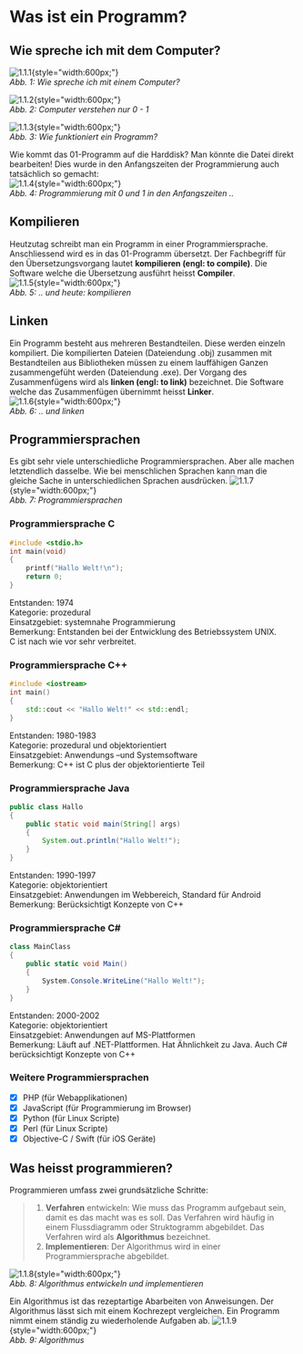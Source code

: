 # Was ist ein Programm?

## Wie spreche ich mit dem Computer?

![1.1.1](img/kap1/1.1.1.png){style="width:600px;"}  
_Abb. 1: Wie spreche ich mit einem Computer?_

![1.1.2](img/kap1/1.1.2.png){style="width:600px;"}  
_Abb. 2: Computer verstehen nur 0 - 1_

![1.1.3](img/kap1/1.1.3.png){style="width:600px;"}  
_Abb. 3: Wie funktioniert ein Programm?_

Wie kommt das 01-Programm auf die Harddisk? Man könnte die Datei direkt bearbeiten!
Dies wurde in den Anfangszeiten der Programmierung auch tatsächlich so gemacht:  
![1.1.4](img/kap1/1.1.4.png){style="width:600px;"}  
_Abb. 4: Programmierung mit 0 und 1 in den Anfangszeiten .._

## Kompilieren

Heutzutag schreibt man ein Programm in einer Programmiersprache. Anschliessend wird es in das 01-Programm übersetzt.
Der Fachbegriff für den Übersetzungsvorgang lautet **kompilieren (engl: to compile)**.
Die Software welche die Übersetzung ausführt heisst **Compiler**.  
![1.1.5](img/kap1/1.1.5.png){style="width:600px;"}  
_Abb. 5: .. und heute: kompilieren_

## Linken

Ein Programm besteht aus mehreren Bestandteilen. Diese werden einzeln kompiliert.
Die kompilierten Dateien (Dateiendung .obj) zusammen mit Bestandteilen aus Bibliotheken müssen zu einem lauffähigen Ganzen
zusammengefüht werden (Dateiendung .exe).
Der Vorgang des Zusammenfügens wird als **linken (engl: to link)** bezeichnet.
Die Software welche das Zusammenfügen übernimmt heisst **Linker**.  
![1.1.6](img/kap1/1.1.6.png){style="width:600px;"}  
_Abb. 6: .. und linken_

## Programmiersprachen

Es gibt sehr viele unterschiedliche Programmiersprachen. Aber alle machen letztendlich dasselbe.
Wie bei menschlichen Sprachen kann man die gleiche Sache in unterschiedlichen Sprachen ausdrücken.
![1.1.7](img/kap1/1.1.7.png){style="width:600px;"}  
_Abb. 7: Programmiersprachen_

### Programmiersprache C

```c
#include <stdio.h>
int main(void)
{
    printf("Hallo Welt!\n");
    return 0;
}
```

Entstanden: 1974  
Kategorie: prozedural  
Einsatzgebiet: systemnahe Programmierung  
Bemerkung: Entstanden bei der Entwicklung des Betriebssystem UNIX.  
C ist nach wie vor sehr verbreitet.

### Programmiersprache C++

```c++
#include <iostream>
int main()
{
	std::cout << "Hallo Welt!" << std::endl;
}
```

Entstanden: 1980-1983  
Kategorie: prozedural und objektorientiert  
Einsatzgebiet: Anwendungs –und Systemsoftware  
Bemerkung: C++ ist C plus der objektorientierte Teil

### Programmiersprache Java

```java
public class Hallo
{
	public static void main(String[] args)
	{
		System.out.println("Hallo Welt!");
	}
}
```

Entstanden: 1990-1997  
Kategorie: objektorientiert  
Einsatzgebiet: Anwendungen im Webbereich, Standard für Android  
Bemerkung: Berücksichtigt Konzepte von C++

### Programmiersprache C\#

```csharp
class MainClass
{
	public static void Main()
	{
		System.Console.WriteLine("Hallo Welt!");
	}
}
```

Entstanden: 2000-2002  
Kategorie: objektorientiert  
Einsatzgebiet: Anwendungen auf MS-Plattformen  
Bemerkung: Läuft auf .NET-Plattformen. Hat Ähnlichkeit zu Java.
Auch C# berücksichtigt Konzepte von C++

### Weitere Programmiersprachen

- [x] PHP (für Webapplikationen)
- [x] JavaScript (für Programmierung im Browser)
- [x] Python (für Linux Scripte)
- [x] Perl (für Linux Scripte)
- [x] Objective-C / Swift (für iOS Geräte)

## Was heisst programmieren?

Programmieren umfass zwei grundsätzliche Schritte:

> 1. **Verfahren** entwickeln: Wie muss das Programm aufgebaut sein, damit es das macht was es soll. Das Verfahren wird häufig in einem Flussdiagramm oder Struktogramm abgebildet. Das Verfahren wird als **Algorithmus** bezeichnet.
> 1. **Implementieren**: Der Algorithmus wird in einer Programmiersprache abgebildet.

![1.1.8](img/kap1/1.1.8.png){style="width:600px;"}  
_Abb. 8: Algorithmus entwickeln und implementieren_

Ein Algorithmus ist das rezeptartige Abarbeiten von Anweisungen. Der Algorithmus lässt sich mit einem Kochrezept vergleichen.
Ein Programm nimmt einem ständig zu wiederholende Aufgaben ab.
![1.1.9](img/kap1/1.1.9.png){style="width:600px;"}  
_Abb. 9: Algorithmus_
